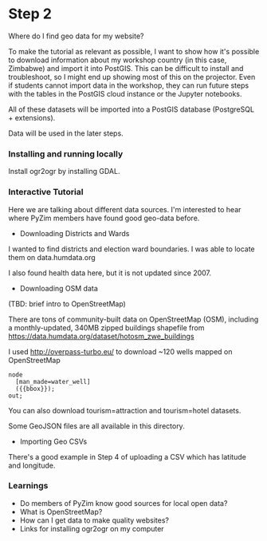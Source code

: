 # Step 2

Where do I find geo data for my website?

To make the tutorial as relevant as possible, I want to show how it's possible to
download information about my workshop country (in this case, Zimbabwe) and import
it into PostGIS.  This can be difficult to install and troubleshoot, so I might end
up showing most of this on the projector. Even if students cannot import data in the workshop, they can run future steps with the tables in the PostGIS cloud instance or the Jupyter notebooks.

All of these datasets will be imported into a PostGIS database (PostgreSQL + extensions).

Data will be used in the later steps.

### Installing and running locally

Install ogr2ogr by installing GDAL.

### Interactive Tutorial

Here we are talking about different data sources. I'm interested to hear where
PyZim members have found good geo-data before.

- Downloading Districts and Wards

I wanted to find districts and election ward boundaries. I was able to locate them
on data.humdata.org

I also found health data here, but it is not updated since 2007.

- Downloading OSM data

(TBD: brief intro to OpenStreetMap)

There are tons of community-built data on OpenStreetMap (OSM), including a monthly-updated, 340MB zipped buildings shapefile from https://data.humdata.org/dataset/hotosm_zwe_buildings

I used http://overpass-turbo.eu/ to download ~120 wells mapped on OpenStreetMap

```
node
  [man_made=water_well]
  ({{bbox}});
out;
```

You can also download tourism=attraction and tourism=hotel datasets.

Some GeoJSON files are all available in this directory.

- Importing Geo CSVs

There's a good example in Step 4 of uploading a CSV which has latitude and longitude.

### Learnings

- Do members of PyZim know good sources for local open data?
- What is OpenStreetMap?
- How can I get data to make quality websites?
- Links for installing ogr2ogr on my computer
